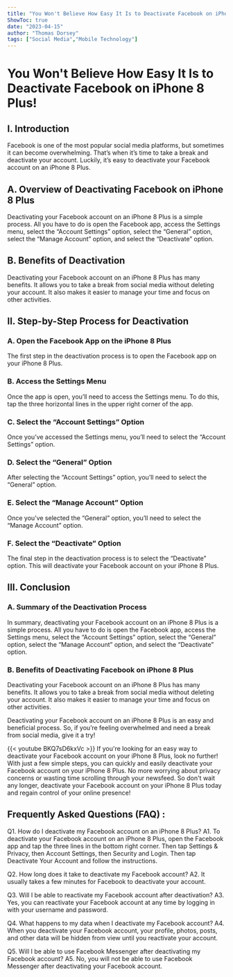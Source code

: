 ```yaml
---
title: "You Won't Believe How Easy It Is to Deactivate Facebook on iPhone 8 Plus!"
ShowToc: true 
date: "2023-04-15"
author: "Thomas Dorsey" 
tags: ["Social Media","Mobile Technology"]
---
```

# You Won't Believe How Easy It Is to Deactivate Facebook on iPhone 8 Plus!

## I. Introduction
Facebook is one of the most popular social media platforms, but sometimes it can become overwhelming. That’s when it’s time to take a break and deactivate your account. Luckily, it’s easy to deactivate your Facebook account on an iPhone 8 Plus. 

## A. Overview of Deactivating Facebook on iPhone 8 Plus
Deactivating your Facebook account on an iPhone 8 Plus is a simple process. All you have to do is open the Facebook app, access the Settings menu, select the “Account Settings” option, select the “General” option, select the “Manage Account” option, and select the “Deactivate” option. 

## B. Benefits of Deactivation
Deactivating your Facebook account on an iPhone 8 Plus has many benefits. It allows you to take a break from social media without deleting your account. It also makes it easier to manage your time and focus on other activities. 

## II. Step-by-Step Process for Deactivation

### A. Open the Facebook App on the iPhone 8 Plus
The first step in the deactivation process is to open the Facebook app on your iPhone 8 Plus. 

### B. Access the Settings Menu
Once the app is open, you’ll need to access the Settings menu. To do this, tap the three horizontal lines in the upper right corner of the app. 

### C. Select the “Account Settings” Option
Once you’ve accessed the Settings menu, you’ll need to select the “Account Settings” option. 

### D. Select the “General” Option
After selecting the “Account Settings” option, you’ll need to select the “General” option. 

### E. Select the “Manage Account” Option
Once you’ve selected the “General” option, you’ll need to select the “Manage Account” option. 

### F. Select the “Deactivate” Option
The final step in the deactivation process is to select the “Deactivate” option. This will deactivate your Facebook account on your iPhone 8 Plus. 

## III. Conclusion

### A. Summary of the Deactivation Process
In summary, deactivating your Facebook account on an iPhone 8 Plus is a simple process. All you have to do is open the Facebook app, access the Settings menu, select the “Account Settings” option, select the “General” option, select the “Manage Account” option, and select the “Deactivate” option. 

### B. Benefits of Deactivating Facebook on iPhone 8 Plus
Deactivating your Facebook account on an iPhone 8 Plus has many benefits. It allows you to take a break from social media without deleting your account. It also makes it easier to manage your time and focus on other activities. 

Deactivating your Facebook account on an iPhone 8 Plus is an easy and beneficial process. So, if you’re feeling overwhelmed and need a break from social media, give it a try!

{{< youtube BKQ7sD6kxVc >}} 
If you're looking for an easy way to deactivate your Facebook account on your iPhone 8 Plus, look no further! With just a few simple steps, you can quickly and easily deactivate your Facebook account on your iPhone 8 Plus. No more worrying about privacy concerns or wasting time scrolling through your newsfeed. So don't wait any longer, deactivate your Facebook account on your iPhone 8 Plus today and regain control of your online presence!

## Frequently Asked Questions (FAQ) :
Q1. How do I deactivate my Facebook account on an iPhone 8 Plus?
A1. To deactivate your Facebook account on an iPhone 8 Plus, open the Facebook app and tap the three lines in the bottom right corner. Then tap Settings & Privacy, then Account Settings, then Security and Login. Then tap Deactivate Your Account and follow the instructions.

Q2. How long does it take to deactivate my Facebook account?
A2. It usually takes a few minutes for Facebook to deactivate your account.

Q3. Will I be able to reactivate my Facebook account after deactivation?
A3. Yes, you can reactivate your Facebook account at any time by logging in with your username and password.

Q4. What happens to my data when I deactivate my Facebook account?
A4. When you deactivate your Facebook account, your profile, photos, posts, and other data will be hidden from view until you reactivate your account.

Q5. Will I be able to use Facebook Messenger after deactivating my Facebook account?
A5. No, you will not be able to use Facebook Messenger after deactivating your Facebook account.


